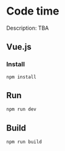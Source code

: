 # Code time

Description: TBA

## Vue.js

### Install
```
npm install
```

## Run
```
npm run dev
```

## Build
```
npm run build
```

